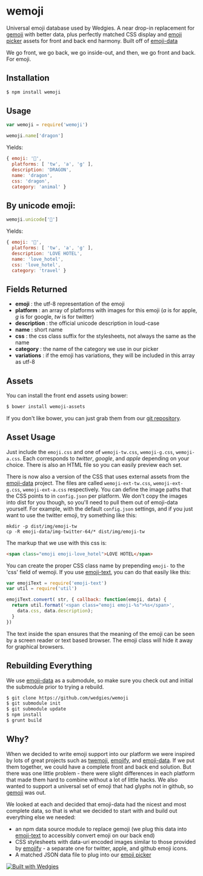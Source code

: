 # wemoji

Universal emoji database used by Wedgies. A near drop-in replacement for [gemoji](https://www.npmjs.com/package/gemoji) with better data, plus perfectly matched CSS display and [emoji picker](https://github.com/wedgies/jquery-emoji-picker) assets for front and back end harmony. Built off of [emoji-data](https://github.com/iamcal/emoji-data)

We go front, we go back, we go inside-out, and then, we go front and back. For emoji.

## Installation

```bash
$ npm install wemoji
```

## Usage

```javascript
var wemoji = require('wemoji')

wemoji.name['dragon']
```

Yields:

```javascript
{ emoji: '🐉',
  platforms: [ 'tw', 'a', 'g' ],
  description: 'DRAGON',
  name: 'dragon',
  css: 'dragon',
  category: 'animal' }
```

## By unicode emoji:

```javascript
wemoji.unicode['🏩']
```

Yields:

```javascript
{ emoji: '🏩',
  platforms: [ 'tw', 'a', 'g' ],
  description: 'LOVE HOTEL',
  name: 'love_hotel',
  css: 'love_hotel',
  category: 'travel' }
```

## Fields Returned

- **emoji** : the utf-8 representation of the emoji
- **platform** : an array of platforms with images for this emoji (_a_ is for apple, _g_ is for google, _tw_ is for twitter)
- **description** : the official unicode description in loud-case
- **name** : short name
- **css** : the css class suffix for the stylesheets, not always the same as the name
- **category** : the name of the category we use in our picker
- **variations** : if the emoji has variations, they will be included in this array as utf-8

## Assets

You can install the front end assets using bower:

```bash
$ bower install wemoji-assets
```

If you don't like bower, you can just grab them from our [git repository](https://github.com/wedgies/wemoji/tree/master/dist).

## Asset Usage

Just include the ```emoji.css``` and one of ```wemoji-tw.css```, ```wemoji-g.css```, ```wemoji-a.css```. Each corresponds to *twitter*, *google*, and *apple* depending on your choice. There is also an HTML file so you can easily preview each set.

There is now also a version of the CSS that uses external assets from the [emoji-data](https://github.com/iamcal/emoji-data) project. The files are called ```wemoji-ext-tw.css```, ```wemoji-ext-g.css```, ```wemoji-ext-a.css``` respectively. You can define the image paths that the CSS points
to in `config.json` per platform. We don't copy the images into dist for you though, so you'll need to pull them out of emoji-data yourself. For example, with the default
`config.json` settings, and if you just want to use the twitter emoji, try something like this:

```
mkdir -p dist/img/emoji-tw
cp -R emoji-data/img-twitter-64/* dist/img/emoji-tw
```

The markup that we use with this css is:

```html
<span class="emoji emoji-love_hotel">LOVE HOTEL</span>
```

You can create the proper CSS class name by prepending ```emoji-``` to the 'css' field of wemoji. If you use [emoji-text](https://www.npmjs.com/package/emoji-text), you can do that easily like this:

```javascript
var emojiText = require('emoji-text')
var util = require('util')

emojiText.convert( str, { callback: function(emoji, data) {
  return util.format('<span class="emoji emoji-%s">%s</span>',
    data.css, data.description);
  }
})
```

The text inside the span ensures that the meaning of the emoji can be seen by a screen reader or text based browser. The emoji class will hide it away for graphical browsers.

## Rebuilding Everything

We use [emoji-data](https://github.com/iamcal/emoji-data) as a submodule, so make sure you check out and initial the submodule prior to trying a rebuild.

```bash
$ git clone https://github.com/wedgies/wemoji
$ git submodule init
$ git submodule update
$ npm install
$ grunt build
```

## Why?

When we decided to write emoji support into our platform we were inspired by lots of great projects such as [twemoji](https://github.com/twitter/twemoji), [emojify](https://github.com/hassankhan/emojify.js), and [emoji-data](https://github.com/iamcal/emoji-data). If we put them together, we could have a complete front and back end solution. But there was one little problem - there were slight differences in each platform that made them hard to combine without a lot of little hacks. We also wanted to support a universal set of emoji that had glyphs not in github, so [gemoji](https://www.npmjs.com/package/gemoji) was out.

We looked at each and decided that emoji-data had the nicest and most complete data, so that is what we decided to start with and build out everything else we needed:

- an npm data source module to replace gemoji (we plug this data into [emoji-text](https://www.npmjs.com/package/emoji-text) to accessibly convert emoji on our back end)
- CSS stylesheets with data-uri encoded images similar to those provided by [emojify](https://github.com/hassankhan/emojify.js) - a separate one for twitter, apple, and github emoji icons.
- A matched JSON data file to plug into our [emoji picker](https://github.com/wedgies/jquery-emoji-picker)


[![Built with Wedgies](https://d3v9r9uda02hel.cloudfront.net/production/1.55.17/img/built-with-wedgies.png)](http://wedgies.com)
